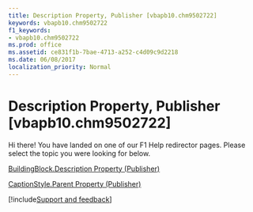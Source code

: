 ```yaml
---
title: Description Property, Publisher [vbapb10.chm9502722]
keywords: vbapb10.chm9502722
f1_keywords:
- vbapb10.chm9502722
ms.prod: office
ms.assetid: ce831f1b-7bae-4713-a252-c4d09c9d2218
ms.date: 06/08/2017
localization_priority: Normal
---
```



# Description Property, Publisher [vbapb10.chm9502722]

Hi there! You have landed on one of our F1 Help redirector pages. Please select the topic you were looking for below.

[BuildingBlock.Description Property (Publisher)](https://msdn.microsoft.com/library/de78c9b6-25a8-c92c-0523-6b00ef932b06%28Office.15%29.aspx)

[CaptionStyle.Parent Property (Publisher)](https://msdn.microsoft.com/library/b159947a-fe70-0737-e156-a5f9b413796c%28Office.15%29.aspx)

[!include[Support and feedback](~/includes/feedback-boilerplate.md)]
